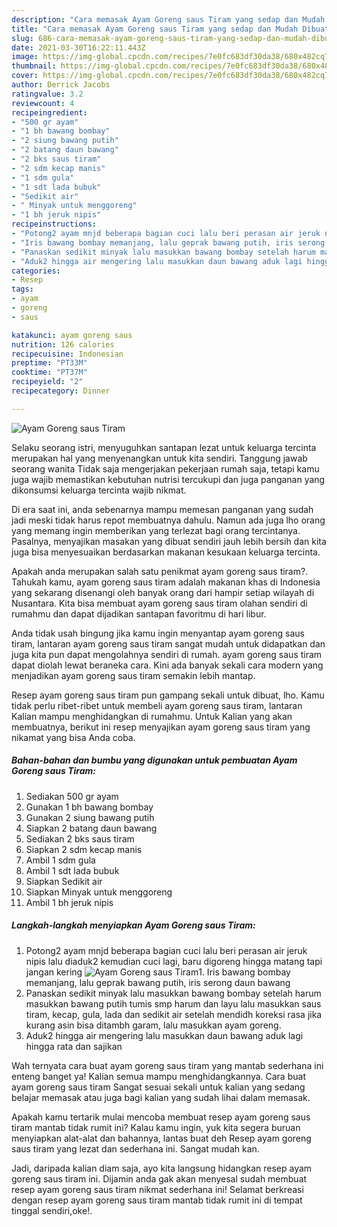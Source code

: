 ```yaml
---
description: "Cara memasak Ayam Goreng saus Tiram yang sedap dan Mudah Dibuat"
title: "Cara memasak Ayam Goreng saus Tiram yang sedap dan Mudah Dibuat"
slug: 686-cara-memasak-ayam-goreng-saus-tiram-yang-sedap-dan-mudah-dibuat
date: 2021-03-30T16:22:11.443Z
image: https://img-global.cpcdn.com/recipes/7e0fc683df30da38/680x482cq70/ayam-goreng-saus-tiram-foto-resep-utama.jpg
thumbnail: https://img-global.cpcdn.com/recipes/7e0fc683df30da38/680x482cq70/ayam-goreng-saus-tiram-foto-resep-utama.jpg
cover: https://img-global.cpcdn.com/recipes/7e0fc683df30da38/680x482cq70/ayam-goreng-saus-tiram-foto-resep-utama.jpg
author: Derrick Jacobs
ratingvalue: 3.2
reviewcount: 4
recipeingredient:
- "500 gr ayam"
- "1 bh bawang bombay"
- "2 siung bawang putih"
- "2 batang daun bawang"
- "2 bks saus tiram"
- "2 sdm kecap manis"
- "1 sdm gula"
- "1 sdt lada bubuk"
- "Sedikit air"
- " Minyak untuk menggoreng"
- "1 bh jeruk nipis"
recipeinstructions:
- "Potong2 ayam mnjd beberapa bagian cuci lalu beri perasan air jeruk nipis lalu diaduk2 kemudian cuci lagi, baru digoreng hingga matang tapi jangan kering"
- "Iris bawang bombay memanjang, lalu geprak bawang putih, iris serong daun bawang"
- "Panaskan sedikit minyak lalu masukkan bawang bombay setelah harum masukkan bawang putih tumis smp harum dan layu lalu masukkan saus tiram, kecap, gula, lada dan sedikit air setelah mendidh koreksi rasa jika kurang asin bisa ditambh garam, lalu masukkan ayam goreng."
- "Aduk2 hingga air mengering lalu masukkan daun bawang aduk lagi hingga rata dan sajikan"
categories:
- Resep
tags:
- ayam
- goreng
- saus

katakunci: ayam goreng saus 
nutrition: 126 calories
recipecuisine: Indonesian
preptime: "PT33M"
cooktime: "PT37M"
recipeyield: "2"
recipecategory: Dinner

---
```



![Ayam Goreng saus Tiram](https://img-global.cpcdn.com/recipes/7e0fc683df30da38/680x482cq70/ayam-goreng-saus-tiram-foto-resep-utama.jpg)

Selaku seorang istri, menyuguhkan santapan lezat untuk keluarga tercinta merupakan hal yang menyenangkan untuk kita sendiri. Tanggung jawab seorang  wanita Tidak saja mengerjakan pekerjaan rumah saja, tetapi kamu juga wajib memastikan kebutuhan nutrisi tercukupi dan juga panganan yang dikonsumsi keluarga tercinta wajib nikmat.

Di era  saat ini, anda sebenarnya mampu memesan panganan yang sudah jadi meski tidak harus repot membuatnya dahulu. Namun ada juga lho orang yang memang ingin memberikan yang terlezat bagi orang tercintanya. Pasalnya, menyajikan masakan yang dibuat sendiri jauh lebih bersih dan kita juga bisa menyesuaikan berdasarkan makanan kesukaan keluarga tercinta. 



Apakah anda merupakan salah satu penikmat ayam goreng saus tiram?. Tahukah kamu, ayam goreng saus tiram adalah makanan khas di Indonesia yang sekarang disenangi oleh banyak orang dari hampir setiap wilayah di Nusantara. Kita bisa membuat ayam goreng saus tiram olahan sendiri di rumahmu dan dapat dijadikan santapan favoritmu di hari libur.

Anda tidak usah bingung jika kamu ingin menyantap ayam goreng saus tiram, lantaran ayam goreng saus tiram sangat mudah untuk didapatkan dan juga kita pun dapat mengolahnya sendiri di rumah. ayam goreng saus tiram dapat diolah lewat beraneka cara. Kini ada banyak sekali cara modern yang menjadikan ayam goreng saus tiram semakin lebih mantap.

Resep ayam goreng saus tiram pun gampang sekali untuk dibuat, lho. Kamu tidak perlu ribet-ribet untuk membeli ayam goreng saus tiram, lantaran Kalian mampu menghidangkan di rumahmu. Untuk Kalian yang akan membuatnya, berikut ini resep menyajikan ayam goreng saus tiram yang nikamat yang bisa Anda coba.

<!--inarticleads1-->

##### Bahan-bahan dan bumbu yang digunakan untuk pembuatan Ayam Goreng saus Tiram:

1. Sediakan 500 gr ayam
1. Gunakan 1 bh bawang bombay
1. Gunakan 2 siung bawang putih
1. Siapkan 2 batang daun bawang
1. Sediakan 2 bks saus tiram
1. Siapkan 2 sdm kecap manis
1. Ambil 1 sdm gula
1. Ambil 1 sdt lada bubuk
1. Siapkan Sedikit air
1. Siapkan  Minyak untuk menggoreng
1. Ambil 1 bh jeruk nipis




<!--inarticleads2-->

##### Langkah-langkah menyiapkan Ayam Goreng saus Tiram:

1. Potong2 ayam mnjd beberapa bagian cuci lalu beri perasan air jeruk nipis lalu diaduk2 kemudian cuci lagi, baru digoreng hingga matang tapi jangan kering
<img src="https://img-global.cpcdn.com/steps/bf19264b7653ebcf/160x128cq70/ayam-goreng-saus-tiram-langkah-memasak-1-foto.jpg" alt="Ayam Goreng saus Tiram">1. Iris bawang bombay memanjang, lalu geprak bawang putih, iris serong daun bawang
1. Panaskan sedikit minyak lalu masukkan bawang bombay setelah harum masukkan bawang putih tumis smp harum dan layu lalu masukkan saus tiram, kecap, gula, lada dan sedikit air setelah mendidh koreksi rasa jika kurang asin bisa ditambh garam, lalu masukkan ayam goreng.
1. Aduk2 hingga air mengering lalu masukkan daun bawang aduk lagi hingga rata dan sajikan




Wah ternyata cara buat ayam goreng saus tiram yang mantab sederhana ini enteng banget ya! Kalian semua mampu menghidangkannya. Cara buat ayam goreng saus tiram Sangat sesuai sekali untuk kalian yang sedang belajar memasak atau juga bagi kalian yang sudah lihai dalam memasak.

Apakah kamu tertarik mulai mencoba membuat resep ayam goreng saus tiram mantab tidak rumit ini? Kalau kamu ingin, yuk kita segera buruan menyiapkan alat-alat dan bahannya, lantas buat deh Resep ayam goreng saus tiram yang lezat dan sederhana ini. Sangat mudah kan. 

Jadi, daripada kalian diam saja, ayo kita langsung hidangkan resep ayam goreng saus tiram ini. Dijamin anda gak akan menyesal sudah membuat resep ayam goreng saus tiram nikmat sederhana ini! Selamat berkreasi dengan resep ayam goreng saus tiram mantab tidak rumit ini di tempat tinggal sendiri,oke!.

